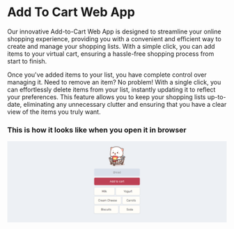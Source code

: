 # Add To Cart Web App

Our innovative Add-to-Cart Web App is designed to streamline your online shopping experience, providing you with a convenient and efficient way to create and manage your shopping lists. With a simple click, you can add items to your virtual cart, ensuring a hassle-free shopping process from start to finish.

Once you've added items to your list, you have complete control over managing it. Need to remove an item? No problem! With a single click, you can effortlessly delete items from your list, instantly updating it to reflect your preferences. This feature allows you to keep your shopping lists up-to-date, eliminating any unnecessary clutter and ensuring that you have a clear view of the items you truly want.

### This is how it looks like when you open it in browser
![landing page](assets/image1.PNG)